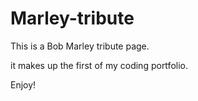 # Marley-tribute
This is a Bob Marley tribute page.

it makes up the first of my coding portfolio.

Enjoy!
